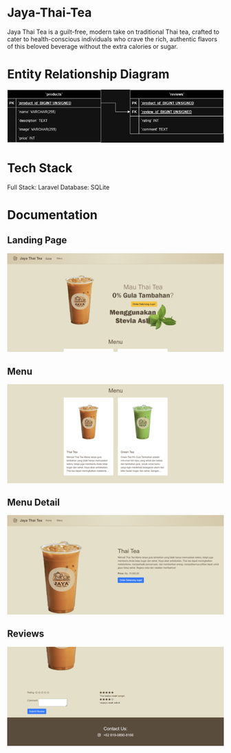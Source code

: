 # Jaya-Thai-Tea
Jaya Thai Tea is a guilt-free, modern take on traditional Thai tea, crafted to cater to health-conscious individuals who crave the rich, authentic flavors of this beloved beverage without the extra calories or sugar.

# Entity Relationship Diagram
![ERD](https://github.com/DonnnChaewon/Jaya-Thai-Tea/blob/main/documentation/5.png)

# Tech Stack
Full Stack: Laravel
Database: SQLite

# Documentation
## Landing Page
![Landing Page](https://github.com/DonnnChaewon/Jaya-Thai-Tea/blob/main/documentation/1.png)

## Menu
![Menu](https://github.com/DonnnChaewon/Jaya-Thai-Tea/blob/main/documentation/2.png)

## Menu Detail
![Menu Detail](https://github.com/DonnnChaewon/Jaya-Thai-Tea/blob/main/documentation/3.png)

## Reviews
![Reviews](https://github.com/DonnnChaewon/Jaya-Thai-Tea/blob/main/documentation/4.png)
